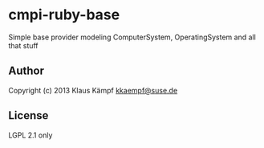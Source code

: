 # cmpi-ruby-base

Simple base provider modeling ComputerSystem, OperatingSystem and all
that stuff

## Author

Copyright (c) 2013 Klaus Kämpf <kkaempf@suse.de>

## License

LGPL 2.1 only